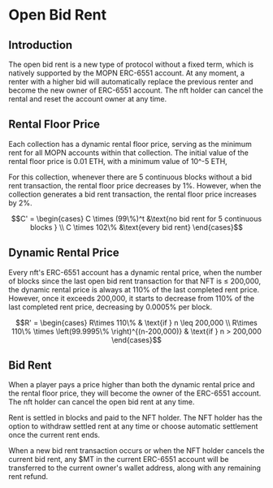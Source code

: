 # Open Bid Rent

## Introduction

The open bid rent is a new type of protocol without a fixed term, which is natively supported by the MOPN ERC-6551 account. At any moment, a renter with a higher bid will automatically replace the previous renter and become the new owner of ERC-6551 account. The nft holder can cancel the rental and reset the account owner at any time.

## Rental Floor Price

Each collection has a dynamic rental floor price, serving as the minimum rent for all MOPN accounts within that collection. The initial value of the rental floor price is 0.01 ETH, with a minimum value of 10^-5 ETH,

For this collection, whenever there are 5 continuous blocks without a bid rent transaction, the rental floor price decreases by 1%. However, when the collection generates a bid rent transaction, the rental floor price increases by 2%.

$$C' =  \begin{cases}  C \times (99\%)^t &\text{no bid rent for 5 continuous blocks } \\ C \times 102\% &\text{every bid rent} \end{cases}$$

## Dynamic Rental Price

Every nft's ERC-6551 account has a dynamic rental price, when the number of blocks since the last open bid rent transaction for that NFT is ≤ 200,000, the dynamic rental price is always at 110% of the last completed rent price. However, once it exceeds 200,000, it starts to decrease from 110% of the last completed rent price, decreasing by 0.0005% per block.

$$R' =  \begin{cases}   R\times 110\% & \text{if } n \leq 200,000 \\ R\times 110\%  \times \left(99.9995\% \right)^{(n-200,000)} & \text{if } n > 200,000 \end{cases}$$

## Bid Rent

When a player pays a price higher than both the dynamic rental price and the rental floor price, they will become the owner of the ERC-6551 account. The nft holder can cancel the open bid rent at any time.

Rent is settled in blocks and paid to the NFT holder. The NFT holder has the option to withdraw settled rent at any time or choose automatic settlement once the current rent ends.

When a new bid rent transaction occurs or when the NFT holder cancels the current bid rent, any $MT in the current ERC-6551 account will be transferred to the current owner's wallet address, along with any remaining rent refund.
